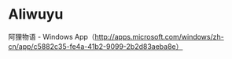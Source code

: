 Aliwuyu
=======

阿狸物语 - Windows App（http://apps.microsoft.com/windows/zh-cn/app/c5882c35-fe4a-41b2-9099-2b2d83aeba8e）
